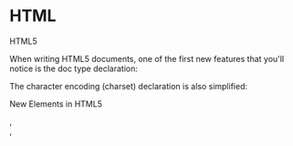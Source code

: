 # HTML
HTML5

When writing HTML5 documents, one of the first new features that you'll notice is the doc type declaration:
<!DOCTYPE HTML> 

The character encoding (charset) declaration is also simplified:
<meta charset="UTF-8">

New Elements in HTML5
<article>, <aside>, <audio>, <canvas>, <datalist>, <details>, <embed>, <footer>, <header>, <nav>, <output>, <progress>, <section>, <video>, and even more!
The default character encoding in HTML5 is UTF-8.

New in HTML5

Forms
- The Web Forms 2.0 specification allows for creation of more powerful forms and more compelling user experiences.
- Date pickers, color pickers, and numeric stepper controls have been added.
- Input field types now include email, search, and URL.
- PUT and DELETE form methods are now supported.

Integrated API (Application Programming Interfaces) 
- Drag and Drop
- Audio and Video
- Offline Web Applications
- History
- Local Storage
- Geolocation
- Web Messaging
You will learn more about these new features in the upcoming lessons.
Tap the Continue button to begin!








Shape Animations

SVG animations can be created using the <animate> element. 

The example below creates a rectangle that will change its position in 3 seconds and will then repeat the animation twice:
<svg width="1000" height="250">
<rect width="150" height="150" fill="orange">
  <animate attributeName="x" from="0" to="300"
    dur="3s" fill="freeze" repeatCount="2"/> 
</rect>
</svg>
Try It Yourself

attributeName: Specifies which attribute will be affected by the animation
from: Specifies the starting value of the attribute
to: Specifies the ending value of the attribute
dur: Specifies how long the animation runs (duration)
fill: Specifies whether or not the attribute's value should return to its initial value when the animation is finished (Values: "remove" resets the value; "freeze" keeps the “to value”)
repeatCount: Specifies the repeat count of the animation

In the example above, the rectangle changes its x attribute from 0 to 300 in 3 seconds.
To repeat the animation indefinitely, use the value "indefinite" for the repeatCount attribute.

Paths

The <path> element is used to define a path.

The following commands are available for path data:
M: moveto
L: lineto
H: horizontal lineto
V: vertical lineto
C: curveto
S: smooth curveto
Q: quadratic Bézier curve
T: smooth quadratic Bézier curveto
A: elliptical Arc
Z: closepath

Define a path using the d attribute:
<svg width="500" height="500">
<path d="M 0 0 L200 200 L200 0 Z" style="stroke:#000;  fill:none;" />
</svg>

M places our "virtual pen" down at the position 0, 0. It then moves 200px down and to the right, then moves up to the position 200, 0. The Z command closes the shape, which results in a hypotenuse:

All of the above commands can also be expressed with lower case letters. When capital letters are used, it indicates absolute position; lower case indicates relative position.

The <canvas> Element

The HTML canvas is used to draw graphics that include everything from simple lines to complex graphic objects.

The <canvas> element is defined by:
<canvas id="canvas1" width="200" height="100">
</canvas>

The <canvas> element is only a container for graphics. You must use a script to actually draw the graphics (usually JavaScript).

The <canvas> element must have an id attribute so it can be referred to by JavaScript:
<html>
   <head></head>
   <body>
     <canvas id="canvas1" 
   width="400" height="300"></canvas> 

   <script>
      var can = document.getElementById("canvas1"); 
      var ctx = can.getContext("2d");
   </script>

   </body>
</html>

getContext() returns a drawing context on the canvas.
Basic knowledge of JavaScript is required to understand and use the Canvas.


Canvas Coordinates

The HTML canvas is a two-dimensional grid.
The upper-left corner of the canvas has the coordinates (0,0).

X coordinate increases to the right.
Y coordinate increases toward the bottom of the canvas.


Drawing Shapes

The fillRect(x, y, w, h) method draws a "filled" rectangle, in which w indicates width and h indicates height. The default fill color is black. 

A black 100*100 pixel rectangle is drawn on the canvas at the position (20, 20):
var c=document.getElementById("canvas1");
var ctx=c.getContext("2d");
ctx.fillRect(20,20,100,100);

The fillStyle property is used to set a color, gradient, or pattern to fill the drawing.
Using this property allows you to draw a green-filled rectangle.
var canvas=document.getElementById("canvas1");
var ctx=canvas.getContext("2d");
ctx.fillStyle ="rgba(0, 200, 0, 1)";
ctx.fillRect (36, 10, 22, 22);

The canvas supports various other methods for drawing:

Draw a Line
moveTo(x,y): Defines the starting point of the line.
lineTo(x,y): Defines the ending point of the line.

Draw a Circle
beginPath(): Starts the drawing.
arc(x,y,r,start,stop): Sets the parameters of the circle.
stroke(): Ends the drawing.

Gradients
createLinearGradient(x,y,x1,y1): Creates a linear gradient.
createRadialGradient(x,y,r,x1,y1,r1): Creates a radial/circular gradient.

Drawing Text on the Canvas
Font: Defines the font properties for the text.
fillText(text,x,y): Draws "filled" text on the canvas.
strokeText(text,x,y): Draws text on the canvas (no fill).
There are many other methods aimed at helping to draw shapes and images on the canvas.

